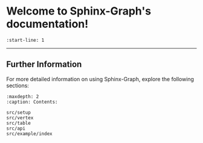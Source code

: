 # Welcome to Sphinx-Graph's documentation!

```{include} ../README.md
:start-line: 1
```

---

## Further Information

For more detailed information on using Sphinx-Graph, explore the following sections:

```{toctree}
:maxdepth: 2
:caption: Contents:

src/setup
src/vertex
src/table
src/api
src/example/index
```
